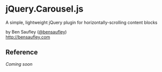 # jQuery.Carousel.js #

A simple, lightweight jQuery plugin for horizontally-scrolling content blocks

by Ben Saufley ([@bensaufley](http://twitter.com/bensaufley))  
<http://bensaufley.com>

## Reference ##

*Coming soon*